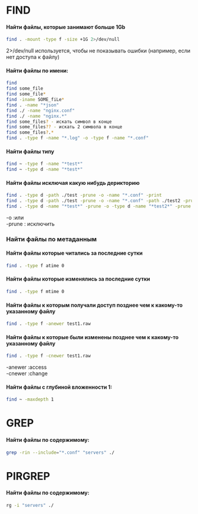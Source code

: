 # FIND

#### Найти файлы, которые занимают больше 1Gb

```bash
find . -mount -type f -size +1G 2>/dev/null
```
2>/dev/null используется, чтобы не показывать ошибки (например, если нет доступа к файлу)  

#### Найти файлы по имени:

```bash
find
find some_file
find some_file*
find -iname SOME_fiLe*
find . -name "*json"
find ./ -name "nginx.conf"
find ./ -name "nginx.*"
find some_files? - искать символ в конце
find some_files?? - искать 2 символа в конце
find some_files?.*
find . -type f -name "*.log" -o -type f -name "*.conf"
```

#### Найти файлы типу

```bash
find ~ -type f -name "*test*"
find ~ -type d -name "*test*"
```


#### Найти файлы исключая какую нибудь дерикторию

```bash
find . -type d -path ./test -prune -o -name "*.conf" -print
find . -type d -path ./test -prune -o -name "*.conf" -path ./test2 -prune -o -name "*.conf" -print
find . -type d -name "*test*" -prune -o -type d -name "*test2*" -prune -o -name "*.conf" -print
```
-o :или  
-prune : исключить  


### Найти файлы по метаданным
#### Найти файлы которые читались за последние сутки
```bash
find . -type f atime 0  
```

#### Найти файлы которые изменялись за последние сутки
```bash
find . -type f mtime 0  
```

#### Найти файлы к которым получали доступ позднее чем к какому-то указанному файлу
```bash
find . -type f -anewer test1.raw  
```

#### Найти файлы к которые были изменены позднее чем к какому-то указанному файлу
```bash
find . -type f -cnewer test1.raw  
```
-anewer :access  
-cnewer :change  

#### Найти файлы с глубиной вложенности 1:
```bash
find ~ -maxdepth 1
```


# GREP

#### Найти файлы по содержимому:

```bash
grep -rin --include="*.conf" "servers" ./
```


# PIRGREP

#### Найти файлы по содержимому:

```bash
rg -i "servers" ./
```
